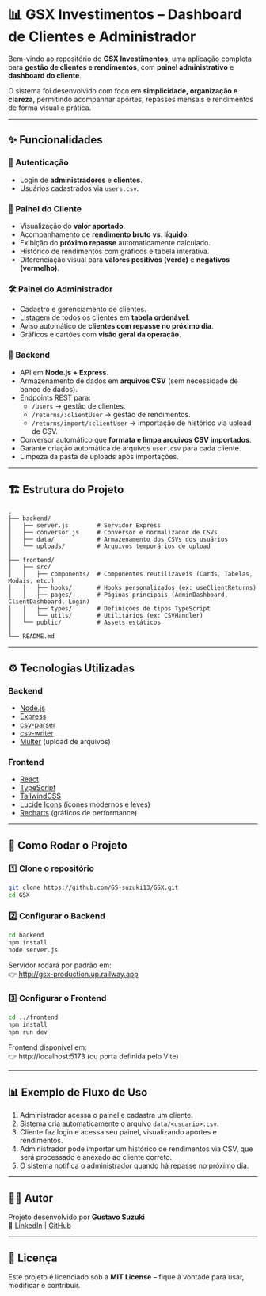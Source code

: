 
# 📊 GSX Investimentos – Dashboard de Clientes e Administrador

Bem-vindo ao repositório do **GSX Investimentos**, uma aplicação completa para **gestão de clientes e rendimentos**, com **painel administrativo** e **dashboard do cliente**.  

O sistema foi desenvolvido com foco em **simplicidade, organização e clareza**, permitindo acompanhar aportes, repasses mensais e rendimentos de forma visual e prática.

---

## ✨ Funcionalidades

### 🔑 Autenticação
- Login de **administradores** e **clientes**.
- Usuários cadastrados via `users.csv`.

### 👤 Painel do Cliente
- Visualização do **valor aportado**.
- Acompanhamento de **rendimento bruto vs. líquido**.
- Exibição do **próximo repasse** automaticamente calculado.
- Histórico de rendimentos com gráficos e tabela interativa.
- Diferenciação visual para **valores positivos (verde)** e **negativos (vermelho)**.

### 🛠️ Painel do Administrador
- Cadastro e gerenciamento de clientes.
- Listagem de todos os clientes em **tabela ordenável**.
- Aviso automático de **clientes com repasse no próximo dia**.
- Gráficos e cartões com **visão geral da operação**.

### 📂 Backend
- API em **Node.js + Express**.
- Armazenamento de dados em **arquivos CSV** (sem necessidade de banco de dados).
- Endpoints REST para:
  - `/users` → gestão de clientes.
  - `/returns/:clientUser` → gestão de rendimentos.
  - `/returns/import/:clientUser` → importação de histórico via upload de CSV.
- Conversor automático que **formata e limpa arquivos CSV importados**.
- Garante criação automática de arquivos `user.csv` para cada cliente.
- Limpeza da pasta de uploads após importações.

---

## 🏗️ Estrutura do Projeto

```
.
├── backend/
│   ├── server.js        # Servidor Express
│   ├── conversor.js     # Conversor e normalizador de CSVs
│   ├── data/            # Armazenamento dos CSVs dos usuários
│   └── uploads/         # Arquivos temporários de upload
│
├── frontend/
│   ├── src/
│   │   ├── components/  # Componentes reutilizáveis (Cards, Tabelas, Modais, etc.)
│   │   ├── hooks/       # Hooks personalizados (ex: useClientReturns)
│   │   ├── pages/       # Páginas principais (AdminDashboard, ClientDashboard, Login)
│   │   ├── types/       # Definições de tipos TypeScript
│   │   └── utils/       # Utilitários (ex: CSVHandler)
│   └── public/          # Assets estáticos
│
└── README.md
```

---

## ⚙️ Tecnologias Utilizadas

### Backend
- [Node.js](https://nodejs.org/)
- [Express](https://expressjs.com/)
- [csv-parser](https://www.npmjs.com/package/csv-parser)
- [csv-writer](https://www.npmjs.com/package/csv-writer)
- [Multer](https://www.npmjs.com/package/multer) (upload de arquivos)

### Frontend
- [React](https://react.dev/)
- [TypeScript](https://www.typescriptlang.org/)
- [TailwindCSS](https://tailwindcss.com/)
- [Lucide Icons](https://lucide.dev/) (ícones modernos e leves)
- [Recharts](https://recharts.org/) (gráficos de performance)

---

## 🚀 Como Rodar o Projeto

### 1️⃣ Clone o repositório
```bash
git clone https://github.com/GS-suzuki13/GSX.git
cd GSX
```

### 2️⃣ Configurar o Backend
```bash
cd backend
npm install
node server.js
```
Servidor rodará por padrão em:  
👉 http://gsx-production.up.railway.app

### 3️⃣ Configurar o Frontend
```bash
cd ../frontend
npm install
npm run dev
```
Frontend disponível em:  
👉 http://localhost:5173 (ou porta definida pelo Vite)

---

## 📊 Exemplo de Fluxo de Uso
1. Administrador acessa o painel e cadastra um cliente.  
2. Sistema cria automaticamente o arquivo `data/<usuario>.csv`.  
3. Cliente faz login e acessa seu painel, visualizando aportes e rendimentos.  
4. Administrador pode importar um histórico de rendimentos via CSV, que será processado e anexado ao cliente correto.  
5. O sistema notifica o administrador quando há repasse no próximo dia.  

---


## 👨‍💻 Autor
Projeto desenvolvido por **Gustavo Suzuki**  
🔗 [LinkedIn](https://www.linkedin.com/in/gustavo-suzuki-858189163/) | [GitHub](https://github.com/GS-suzuki13)

---

## 📜 Licença
Este projeto é licenciado sob a **MIT License** – fique à vontade para usar, modificar e contribuir.
